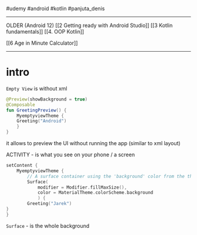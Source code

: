 #udemy #android #kotlin  #panjuta_denis

---------
OLDER (Android 12)
[[2 Getting ready with Android Studio]]
[[3 Kotlin fundamentals]]
[[4. OOP Kotlin]]

[[6 Age in Minute Calculator]]

---------
# intro
`Empty View` is without xml

```kotlin
@Preview(showBackground = true)  
@Composable  
fun GreetingPreview() {  
	MyemptyviewTheme {  
	Greeting("Android")  
	}  
}
```
it allows to preview the UI without running the app (similar to xml layout)

ACTIVITY - is what you see on your phone / a screen

```kotlin
setContent {  
	MyemptyviewTheme {  
		// A surface container using the 'background' color from the theme  
		Surface(  
			modifier = Modifier.fillMaxSize(),  
			color = MaterialTheme.colorScheme.background  
			) {  
		Greeting("Jarek")  
}  
}
```

`Surface` - is the whole background




